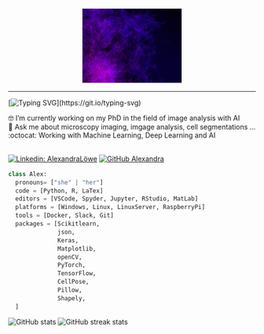 <p align="center">
  <picture style="display: block; margin: auto;">
    <source media="(prefers-color-scheme: dark)" width="40%"  srcset="Images/Bild1.jpg">
    <source media="(prefers-color-scheme: light)" width="40%" srcset="Images/BF.jpg">
    <img alt="Shows microscopic image of fungy dyed with fluorescent probes" width="40%" src="Images/Bild1.jpg">
  </picture>
</p>

<hr>

[![Typing SVG](https://readme-typing-svg.demolab.com?font=Fira+Code&duration=4000&pause=1000&center=false&random=false&width=500&lines=Hi+there!+I'm+Alexandra+👋;Interested+in+AI+based+Image+Analysis%3F;Allrighty!+Let's+go!)](https://git.io/typing-svg)

🤓 I’m currently working on my PhD in the field of image analysis with AI<br>
🔬 Ask me about microscopy imaging, imgage analysis, cell segmentations ...<br>
:octocat: Working with Machine Learning, Deep Learning and AI 
<br>
<br>

[![Linkedin: AlexandraLöwe](https://img.shields.io/badge/-AlexandraLöwe-blue?style=flat-square&logo=Linkedin&logoColor=white&link=https://www.linkedin.com/in/alexandra-löwe-6b3006136/)](https://www.linkedin.com/in/alexandra-löwe-6b3006136/)
[![GitHub Alexandra](https://img.shields.io/github/followers/AlexandraLoewe?label=follow&style=social)](https://github.com/AlexandraLoewe)

```python
class Alex:
  pronouns= ["she" | "her"]
  code = [Python, R, LaTex]
  editors = [VSCode, Spyder, Jupyter, RStudio, MatLab]
  platforms = [Windows, Linux, LinuxServer, RaspberryPi]
  tools = [Docker, Slack, Git]
  packages = [Scikitlearn,
              json,
              Keras,
              Matplotlib,
              openCV,
              PyTorch,
              TensorFlow,
              CellPose,
              Pillow,
              Shapely,
  ]
```
<!---
### Languages

<p>
  <img width="3%" src="https://github.com/devicons/devicon/blob/master/icons/python/python-original.svg">&nbsp;
  <img width="3%" src="https://github.com/devicons/devicon/blob/master/icons/r/r-original.svg">&nbsp;
  <picture>
    <source media="(prefers-color-scheme: dark)" width="4%"  srcset="Images/latex-svgrepo-com.svg">
    <source media="(prefers-color-scheme: light)" width="4%" srcset="https://github.com/devicons/devicon/blob/master/icons/latex/latex-original.svg">
    <img alt="Shows microscopic image of fungy dyed with fluorescent probes" width="4%" src="https://github.com/devicons/devicon/blob/master/icons/latex/latex-original.svg">
  </picture>
</p>
<br>

### Editors

<p>
  <img width="3%" src="https://github.com/devicons/devicon/blob/master/icons/vscode/vscode-original.svg">&nbsp;
  <picture>
    <source media="(prefers-color-scheme: dark)" width="4%"  srcset="https://github.com/devicons/devicon/blob/master/icons/spyder/spyder-plain-wordmark.svg">
    <source media="(prefers-color-scheme: light)" width="4%" srcset="https://github.com/devicons/devicon/blob/master/icons/spyder/spyder-original.svg">
    <img alt="Shows microscopic image of fungy dyed with fluorescent probes" width="4%" src="https://github.com/devicons/devicon/blob/master/icons/spyder/spyder-original.svg">
  </picture>
  <picture>
    <source media="(prefers-color-scheme: dark)" width="3%"  srcset="Images/jupyter-svgrepo-com.svg">
    <source media="(prefers-color-scheme: light)" width="3%" srcset="https://github.com/devicons/devicon/blob/master/icons/jupyter/jupyter-original-wordmark.svg">
    <img alt="Shows microscopic image of fungy dyed with fluorescent probes" width="3%" src="https://github.com/devicons/devicon/blob/master/icons/jupyter/jupyter-original-wordmark.svg">
  </picture>
  <img width="3%" src="https://github.com/devicons/devicon/blob/master/icons/rstudio/rstudio-original.svg">&nbsp;
  <img width="3%" src="https://github.com/devicons/devicon/blob/master/icons/matlab/matlab-original.svg">&nbsp;
</p>
<br>


### Platforms/OS

<p>
  <img width="3%" src="https://github.com/devicons/devicon/blob/master/icons/windows11/windows11-original.svg">&nbsp;
  <picture>
    <source media="(prefers-color-scheme: dark)" width="3%"  srcset="Images/linux-svgrepo-com.svg">
    <source media="(prefers-color-scheme: light)" width="3%" srcset="https://github.com/devicons/devicon/blob/master/icons/linux/linux-original.svg">
    <img alt="Shows microscopic image of fungy dyed with fluorescent probes" width="3%" src="https://github.com/devicons/devicon/blob/master/icons/linux/linux-original.svg">
  </picture>
  <picture>
    <source media="(prefers-color-scheme: dark)" width="3%"  srcset="https://github.com/devicons/devicon/blob/master/icons/raspberrypi/raspberrypi-plain.svg">
    <source media="(prefers-color-scheme: light)" width="3%" srcset="https://github.com/devicons/devicon/blob/master/icons/raspberrypi/raspberrypi-original.svg">
    <img alt="Shows microscopic image of fungy dyed with fluorescent probes" width="3%" src="https://github.com/devicons/devicon/blob/master/icons/raspberrypi/raspberrypi-original.svg">
  </picture>
</p>
<br>

### Tools

<p>
  <img width="3%" src="https://github.com/devicons/devicon/blob/master/icons/docker/docker-original.svg">&nbsp;
  <img width="3%" src="https://github.com/devicons/devicon/blob/master/icons/slack/slack-original.svg">&nbsp;
  <picture>
    <source media="(prefers-color-scheme: dark)" width="3%"  srcset="https://github.com/devicons/devicon/blob/master/icons/git/git-plain-wordmark.svg">
    <source media="(prefers-color-scheme: light)" width="3%" srcset="https://github.com/devicons/devicon/blob/master/icons/git/git-original-wordmark.svg">
    <img alt="Shows microscopic image of fungy dyed with fluorescent probes" width="3%" src="https://github.com/devicons/devicon/blob/master/icons/git/git-original-wordmark.svg">
  </picture>
</p>
<br>

### Packages

<p>
  <img width="3%" src="https://github.com/devicons/devicon/blob/master/icons/scikitlearn/scikitlearn-original.svg">&nbsp;
  <img width="3%" src="https://github.com/devicons/devicon/blob/master/icons/json/json-original.svg">&nbsp;
  <img width="3%" src="https://github.com/devicons/devicon/blob/master/icons/keras/keras-original.svg">&nbsp;
  <img width="5%" src="https://github.com/devicons/devicon/blob/master/icons/matplotlib/matplotlib-original-wordmark.svg">&nbsp;
  <picture>
    <source media="(prefers-color-scheme: dark)" width="3%"  srcset="Images/opencv-svgrepo-com.svg">
    <source media="(prefers-color-scheme: light)" width="3%" srcset="https://github.com/devicons/devicon/blob/master/icons/opencv/opencv-original-wordmark.svg">
    <img alt="Shows microscopic image of fungy dyed with fluorescent probes" width="3%" src="https://github.com/devicons/devicon/blob/master/icons/opencv/opencv-original-wordmark.svg">
  </picture>
  <picture>
    <source media="(prefers-color-scheme: dark)" width="5%"  srcset="https://github.com/devicons/devicon/blob/master/icons/pytorch/pytorch-plain-wordmark.svg">
    <source media="(prefers-color-scheme: light)" width="5%" srcset="https://github.com/devicons/devicon/blob/master/icons/pytorch/pytorch-original-wordmark.svg">
    <img alt="Shows microscopic image of fungy dyed with fluorescent probes" width="5%" src="https://github.com/devicons/devicon/blob/master/icons/pytorch/pytorch-original-wordmark.svg">
  </picture>
  <img width="3%" src="https://github.com/devicons/devicon/blob/master/icons/tensorflow/tensorflow-original.svg">&nbsp;
  <img width="3%" src="https://camo.githubusercontent.com/4628a28297ceb159725f032b3f655ba5a3617321fb67378015c609819653a8c1/687474703a2f2f7777772e63656c6c706f73652e6f72672f7374617469632f696d616765732f6c6f676f2e706e673f7261773d54727565">Cellpose&nbsp;
  <img width="3%" src="https://pypi-camo.freetls.fastly.net/7bc42058d2d94edfcc0533b1566dabea85076a76/68747470733a2f2f7261772e67697468756275736572636f6e74656e742e636f6d2f707974686f6e2d70696c6c6f772f70696c6c6f772d6c6f676f2f6d61696e2f70696c6c6f772d6c6f676f2d323438783235302e706e67">Pillow&nbsp; | Shapely
</p>
--->
![GitHub stats](https://github-readme-stats.vercel.app/api?username=AlexandraLoewe&show_icons=true&count_private=true)  ![GitHub streak stats](https://streak-stats.demolab.com/?user=AlexandraLoewe)  


